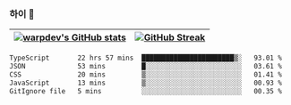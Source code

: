 
### 하이 👋
[![warpdev's GitHub stats](https://github-readme-stats.vercel.app/api?username=warpdev&show_icons=true&theme=vue-dark)](#) |[![GitHub Streak](https://github-readme-streak-stats.herokuapp.com/?user=warpdev&theme=dark)](#)
--- | --- |
<!--START_SECTION:waka-->

```txt
TypeScript       22 hrs 57 mins  ███████████████████████▒░   93.01 %
JSON             53 mins         █░░░░░░░░░░░░░░░░░░░░░░░░   03.61 %
CSS              20 mins         ▒░░░░░░░░░░░░░░░░░░░░░░░░   01.41 %
JavaScript       13 mins         ▒░░░░░░░░░░░░░░░░░░░░░░░░   00.93 %
GitIgnore file   5 mins          ░░░░░░░░░░░░░░░░░░░░░░░░░   00.35 %
```

<!--END_SECTION:waka-->

<!--
**warpdev/warpdev** is a ✨ _special_ ✨ repository because its `README.md` (this file) appears on your GitHub profile.

Here are some ideas to get you started:

- 🔭 I’m currently working on ...
- 🌱 I’m currently learning ...
- 👯 I’m looking to collaborate on ...
- 🤔 I’m looking for help with ...
- 💬 Ask me about ...
- 📫 How to reach me: ...
- 😄 Pronouns: ...
- ⚡ Fun fact: ...
-->
